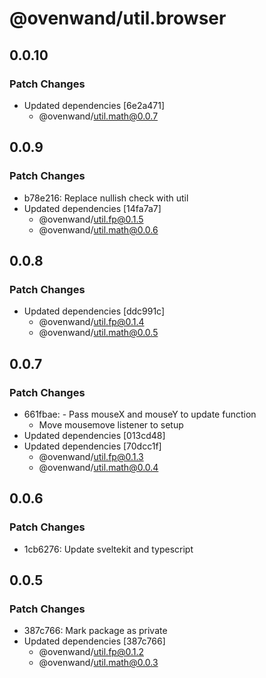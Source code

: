 # @ovenwand/util.browser

## 0.0.10

### Patch Changes

- Updated dependencies [6e2a471]
  - @ovenwand/util.math@0.0.7

## 0.0.9

### Patch Changes

- b78e216: Replace nullish check with util
- Updated dependencies [14fa7a7]
  - @ovenwand/util.fp@0.1.5
  - @ovenwand/util.math@0.0.6

## 0.0.8

### Patch Changes

- Updated dependencies [ddc991c]
  - @ovenwand/util.fp@0.1.4
  - @ovenwand/util.math@0.0.5

## 0.0.7

### Patch Changes

- 661fbae: - Pass mouseX and mouseY to update function
  - Move mousemove listener to setup
- Updated dependencies [013cd48]
- Updated dependencies [70dcc1f]
  - @ovenwand/util.fp@0.1.3
  - @ovenwand/util.math@0.0.4

## 0.0.6

### Patch Changes

- 1cb6276: Update sveltekit and typescript

## 0.0.5

### Patch Changes

- 387c766: Mark package as private
- Updated dependencies [387c766]
  - @ovenwand/util.fp@0.1.2
  - @ovenwand/util.math@0.0.3

